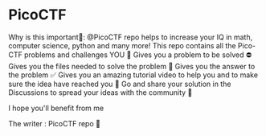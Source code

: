 # PicoCTF

Why is this important🤔: @PicoCTF repo helps to increase your IQ in math, computer science, python and many more!
This repo contains all the Pico-CTF problems and challenges YOU 👊
Gives you a problem to be solved ⛔
Gives you the files needed to solve the problem 📂
Gives you the answer to the problem ✅
Gives you an amazing tutorial video to help you and to make sure the idea have reached you 🤗
Go and share your solution in the Discussions to spread your ideas with the community 🤼

I hope you'll benefit from me


The writer : PicoCTF repo 🙂
